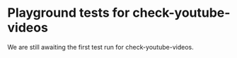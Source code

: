 # Playground tests for check-youtube-videos
We are still awaiting the first test run for check-youtube-videos.

